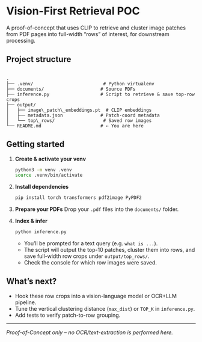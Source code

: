 # Vision-First Retrieval POC

A proof-of-concept that uses CLIP to retrieve and cluster image patches from PDF pages into full-width “rows” of interest, for downstream processing.

## Project structure

```

.
├── .venv/                          # Python virtualenv
├── documents/                     # Source PDFs
├── inference.py                   # Script to retrieve & save top-row crops
├── output/
│   ├── image\_patch\_embeddings.pt  # CLIP embeddings
│   ├── metadata.json              # Patch-coord metadata
│   └── top\_rows/                  # Saved row images
└── README.md                      # ← You are here

````

## Getting started

1. **Create & activate your venv**  
    ```bash
    python3 -m venv .venv
    source .venv/bin/activate
    ```

2. **Install dependencies**

   ```bash
   pip install torch transformers pdf2image PyPDF2
   ```

3. **Prepare your PDFs**
   Drop your `.pdf` files into the `documents/` folder.

4. **Index & infer**

   ```bash
   python inference.py
   ```

   * You’ll be prompted for a text query (e.g. `what is ...`).
   * The script will output the top-10 patches, cluster them into rows, and save full-width row crops under `output/top_rows/`.
   * Check the console for which row images were saved.

## What’s next?

* Hook these row crops into a vision-language model or OCR+LLM pipeline.
* Tune the vertical clustering distance (`max_dist`) or `TOP_K` in `inference.py`.
* Add tests to verify patch-to-row grouping.

---

*Proof-of-Concept only – no OCR/text-extraction is performed here.*
